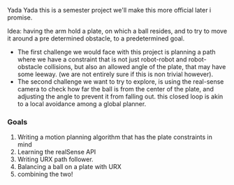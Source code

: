 Yada Yada this is a semester project we'll make this more official later i promise.


Idea: having the arm hold a plate, on which a ball resides, and to try to move it around a pre determined obstacle, to a predetermined goal.

- The first challenge we would face with this project is planning a path where we have a constraint that is not just robot-robot and robot-obstacle collisions, but also an allowed angle of the plate, that may have some leeway. (we are not entirely sure if this is non trivial however).
- The second challenge we want to try to explore, is using the real-sense camera to check how far the ball is from the center of the plate, and adjusting the angle to prevent it from falling out. this closed loop is akin to a local avoidance among a global planner.

### Goals
1. Writing a motion planning algorithm that has the plate constraints in mind
2. Learning the realSense API
3. Writing URX path follower.
4. Balancing a ball on a plate with URX
5. combining the two!
